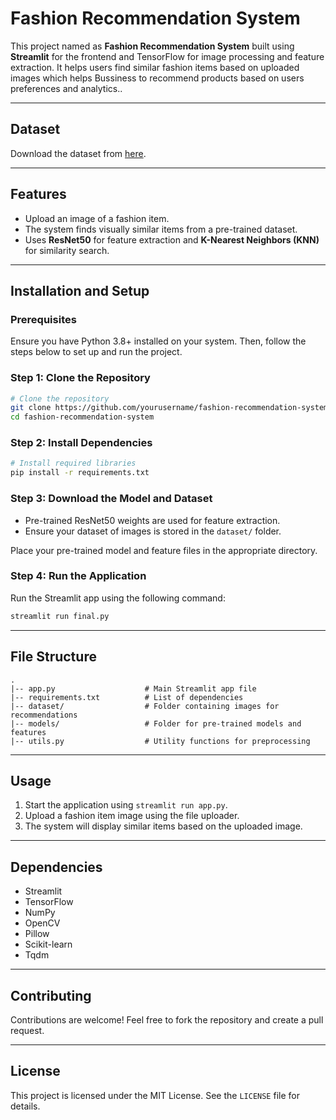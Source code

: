 # Fashion Recommendation System

This project named as  **Fashion Recommendation System** built using **Streamlit** for the frontend and TensorFlow for image processing and feature extraction. It helps users find similar fashion items based on uploaded images which helps Bussiness to recommend products based on users preferences and analytics..

---

## Dataset

Download the dataset from [here](https://www.kaggle.com/datasets/paramaggarwal/fashion-product-images-small).

---

## Features
- Upload an image of a fashion item.
- The system finds visually similar items from a pre-trained dataset.
- Uses **ResNet50** for feature extraction and **K-Nearest Neighbors (KNN)** for similarity search.

---

## Installation and Setup

### Prerequisites
Ensure you have Python 3.8+ installed on your system. Then, follow the steps below to set up and run the project.

### Step 1: Clone the Repository
```bash
# Clone the repository
git clone https://github.com/yourusername/fashion-recommendation-system.git
cd fashion-recommendation-system
```

### Step 2: Install Dependencies
```bash
# Install required libraries
pip install -r requirements.txt
```

### Step 3: Download the Model and Dataset
- Pre-trained ResNet50 weights are used for feature extraction.
- Ensure your dataset of images is stored in the `dataset/` folder.

Place your pre-trained model and feature files in the appropriate directory.

### Step 4: Run the Application
Run the Streamlit app using the following command:
```bash
streamlit run final.py
```

---

## File Structure
```
.
|-- app.py                    # Main Streamlit app file
|-- requirements.txt          # List of dependencies
|-- dataset/                  # Folder containing images for recommendations
|-- models/                   # Folder for pre-trained models and features
|-- utils.py                  # Utility functions for preprocessing
```

---

## Usage
1. Start the application using `streamlit run app.py`.
2. Upload a fashion item image using the file uploader.
3. The system will display similar items based on the uploaded image.

---

## Dependencies
- Streamlit
- TensorFlow
- NumPy
- OpenCV
- Pillow
- Scikit-learn
- Tqdm

---

## Contributing
Contributions are welcome! Feel free to fork the repository and create a pull request.

---

## License
This project is licensed under the MIT License. See the `LICENSE` file for details.




